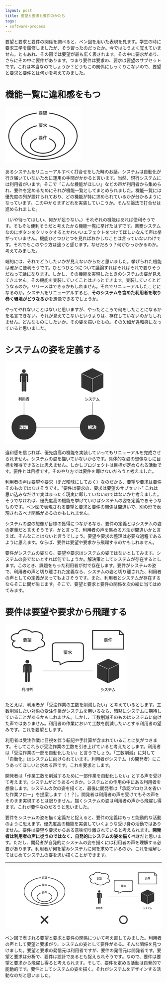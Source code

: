 ```yaml
---
layout: post
title: 要望と要求と要件のかたち
tags: 
- software-process
---
```


要望と要求と要件の関係を調べると、ベン図を用いた表現を見ます。学生の時に要求工学を履修しましたが、そう習ったのだったか。今ではもうよく覚えていません。ともあれ、その図では要望が最も広く表されます。その中に要求があり、さらにその中に要件があります。つまり要件は要求の、要求は要望のサブセットです。これは本当なのでしょうか？どうもこの関係にしっくりこないので、要望と要求と要件とは何かを考えてみました。

# 機能一覧に違和感をもつ

![ベン図で表される関係](../images/form-of-request-and-requirement/figure-1.png)

あるシステムをリニューアルすべく打合せをした時のお話。システムは自動化が行き届いていないために運用の手間がかかると言います。当然、現行システムには利用者がいます。そこで「こんな機能がほしい」などの声が利用者から集められ、要件を定めるためにそれが機能一覧としてまとめられました。機能一覧には優先度の列が設けられており、どの機能が特に求められているかが分かるようになっています。この中からまずどれを実装していこうか。そんな論法で打合せは進められました。

（いや待ってほしい、何かが足りない。）それぞれの機能はあれば便利そうです。そもそも便利そうだと考えたから機能一覧に挙げたはずです。業務システムなのにボタンをクリックするとかわいいエフェクトをつけてほしいなんて声は挙がっていません。機能ひとつひとつを見ればおかしなことは言っていないわけです。それでもこのやり方は違うと感じます。なぜだろう？何がひっかかるのか。考えてみました。

端的には、それでどうしたいかが見えないからだと思いました。挙げられた機能は確かに便利そうです。ひとつひとつについて議論すればそれはそれで要りそうだねって話になります。しかし、その機能を実現したときのシステムの姿が見えてきません。その機能を実装していくことはきっとできます。実装していくとどうなるのか。リリースはできるかもしれません。それでリニューアルしたことになるのか。システムをリニューアルすると、**そのシステムを含めた利用者を取り巻く環境がどうなるか**を想像できるでしょうか。

やってやれないことはないと思いますが、やったところで何をしたことになるかを名言できない。それが見えてこないというよりは、存在していないのかもしれません。どんなものにしたいか。その姿を描いたもの。その欠如が違和感になっていると思いました。

# システムの姿を定義する

![課題と解決](../images/form-of-request-and-requirement/figure-2.png)

違和感を信じれば、優先度高の機能を実装していってもリニューアルを完成させられません。システムの姿を描いていないからです。具体的な姿の想像なしに目標を獲得できるとは思えません。しかしプロジェクトは目標が定められる活動です。要件とは目標です。そのやり方では要件を導けないだろうと考えました。

利用者の声は要望や要求（まだ曖昧にしておく）なのだから、要望や要求は要件そのものではなさそうです。"要件は要求の、要求は要望のサブセット" これは思い込みなだけで実はまったく現実に即していないのではないかと考えました。そうでなければ、優先度高の機能を挙げていけばシステムの姿を定義できそうなものです。ベン図で表現される要望と要求と要件の関係は間違いで、別の形で表現されるべき関係があるのかもしれません。

システムの姿の想像が目標の獲得につながるなら、要件の定義とはシステムの姿の定義だと言えそうです。かと言って、利用者の声を集める方法が間違いかと言えば、そんなことはないと言うでしょう。要望や要求の整理は必要な過程であるように思えます。ならば、要件は要望や要求から飛躍するのかもしれません。

要件がシステムの姿なら、要望や要求はシステムの姿ではないとしてみます。システムの姿でないとすれば何でしょうか。解決策としてシステムが存在するとします。このとき、課題をもった利用者が対で存在します。要件がシステムの姿で、利用者の声と切り離された定義なら、システムの姿と切り離された、利用者の声としての定義があってもよさそうです。また、利用者とシステムが存在するならそこに間が生じます。そこで、要望と要求と要件の関係を次の絵に当てはめてみます。

# 要件は要望や要求から飛躍する

![利用者の声とシステムの姿](../images/form-of-request-and-requirement/figure-3.png)

たとえば、利用者が「受注作業の工数を削減したい」と考えているとします。工数削減したい対象の受注作業がシステムを用いるなら、暗黙にシステムに期待していることがあるかもしれません。しかし、工数削減そのものはシステムに向けた声ではありません。利用者の作業において工数を削減したいとする利用者の望みです。これを要望とします。

利用者は受注作業に目視を伴う転記や手計算が含まれていることに気がつきます。そしてこれらが受注作業の工数を引き上げていると考えたとします。利用者は「受注作業の一部を自動化したい」と言うでしょう。「工数削減」に対して「自動化」はシステムに向けられています。利用者がシステム（の開発者）にこうあってほしいと求める声です。これを要求とします。

開発者は「作業工数を削減するために一部作業を自動化したい」とする声を受けて考えます。システムがどうあるべきか。システムとの作用の中にある利用者を想像します。システムの次の姿を描くと、最後に開発者は「承認プロセスを省いた作業フロー」を提案します（！？）。開発者は利用者の声を受けてもその声をそのまま実現するとは限りません。描くシステムの姿は利用者の声から飛躍し得ます。これが要件なのだろうと思いました。

要件をシステムの姿を描く定義だと捉えると、要件の定義はもっと能動的な活動のように思えます。優先度高の機能を実装していくような受け身の活動ではありません。要件は要望や要求からある意味切り離されていると考えられます。**開発者は利用者の声に従うのではなく、自発的にシステムの姿を描くべき**だと思います。ただし、開発者が自発的にシステムの姿を描くには利用者の声を理解する必要があります。利用者が何を望みシステムに何を求めているのか。これを理解してはじめてシステムの姿を思い描くことができます。

---

![要望と要求と要件の新しいかたち](../images/form-of-request-and-requirement/figure-4.png)

ベン図で表される要望と要求と要件の関係について考え直してみました。利用者の声として要望と要求がり、システムの姿として要件がある。そんな関係を見つけました。要望と要求の発信元は利用者ですが、要件の発信元は開発者です。要望と要求は分析で、要件は設計であるとも捉えられそうです。なので、要件は要望と要求から飛躍し得ると考えられます。そして、要件を定める活動は自発的で能動的です。要件としてシステムの姿を描く。それがシステムをデザインする活動なのだと思いました。
